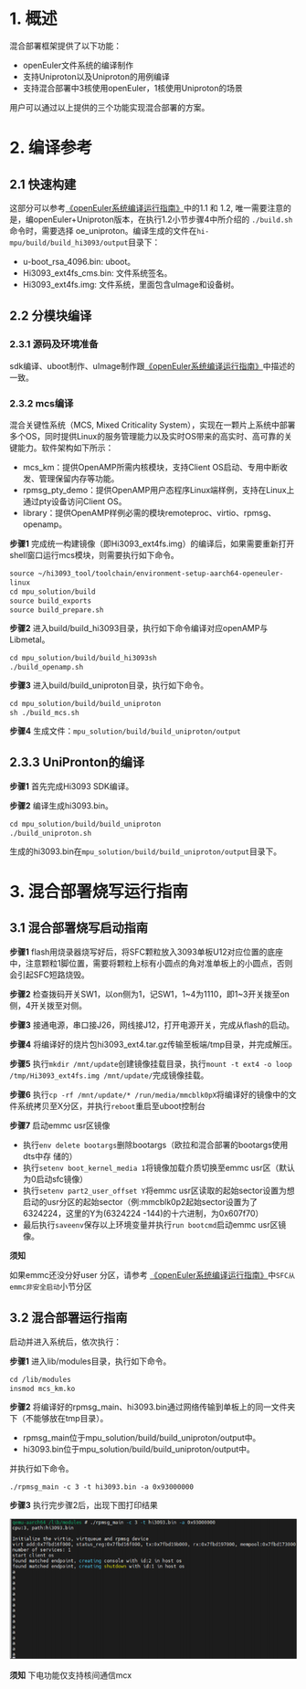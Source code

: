 # 1. 概述

混合部署框架提供了以下功能：

-	openEuler文件系统的编译制作
-	支持Uniproton以及Uniproton的用例编译
-	支持混合部署中3核使用openEuler，1核使用Uniproton的场景

用户可以通过以上提供的三个功能实现混合部署的方案。

# 2. 编译参考

## 2.1 快速构建

这部分可以参考[《openEuler系统编译运行指南》](./openEuler系统编译运行指南.md)中的1.1 和 1.2, 唯一需要注意的是，编openEuler+Uniproton版本，在执行1.2小节步骤4中所介绍的 `./build.sh`命令时，需要选择 oe_uniproton。编译生成的文件在`hi-mpu/build/build_hi3093/output`目录下：
- u-boot_rsa_4096.bin: uboot。
- Hi3093_ext4fs_cms.bin: 文件系统签名。
- Hi3093_ext4fs.img: 文件系统，里面包含uImage和设备树。

## 2.2 分模块编译

### 2.3.1 源码及环境准备
sdk编译、uboot制作、uImage制作跟[《openEuler系统编译运行指南》](./openEuler系统编译运行指南.md)中描述的一致。

### 2.3.2 mcs编译

混合关键性系统（MCS, Mixed Criticality System），实现在一颗片上系统中部署多个OS，同时提供Linux的服务管理能力以及实时OS带来的高实时、高可靠的关键能力。软件架构如下所示：

- mcs_km：提供OpenAMP所需内核模块，支持Client OS启动、专用中断收发、管理保留内存等功能。
- rpmsg_pty_demo：提供OpenAMP用户态程序Linux端样例，支持在Linux上通过pty设备访问Client OS。
- library：提供OpenAMP样例必需的模块remoteproc、virtio、rpmsg、openamp。

**步骤1** 完成统一构建镜像（即Hi3093_ext4fs.img）的编译后，如果需要重新打开shell窗口运行mcs模块，则需要执行如下命令。
```
source ~/hi3093_tool/toolchain/environment-setup-aarch64-openeuler-linux
cd mpu_solution/build
source build_exports
source build_prepare.sh
```

**步骤2** 进入build/build_hi3093目录，执行如下命令编译对应openAMP与Libmetal。
```
cd mpu_solution/build/build_hi3093sh 
./build_openamp.sh
```

**步骤3** 进入build/build_uniproton目录，执行如下命令。
```
cd mpu_solution/build/build_uniproton
sh ./build_mcs.sh
```

**步骤4** 生成文件：`mpu_solution/build/build_uniproton/output`

## 2.3.3 UniPronton的编译

**步骤1** 首先完成Hi3093 SDK编译。

**步骤2** 编译生成hi3093.bin。
```
cd mpu_solution/build/build_uniproton
./build_uniproton.sh
```

生成的hi3093.bin在`mpu_solution/build/build_uniproton/output`目录下。

# 3. 混合部署烧写运行指南

## 3.1 混合部署烧写启动指南

**步骤1** flash用烧录器烧写好后，将SFC颗粒放入3093单板U12对应位置的底座中，注意颗粒1脚位置，需要将颗粒上标有小圆点的角对准单板上的小圆点，否则会引起SFC短路烧毁。

**步骤2** 检查拨码开关SW1，以on侧为1，记SW1，1\~4为1110，即1\~3开关拨至on侧，4开关拨至对侧。

**步骤3** 接通电源，串口接J26，网线接J12，打开电源开关，完成从flash的启动。

**步骤4** 将编译好的烧片包hi3093_ext4.tar.gz传输至板端/tmp目录，并完成解压。

**步骤5** 执行`mkdir /mnt/update`创建镜像挂载目录，执行`mount -t ext4 -o loop /tmp/Hi3093_ext4fs.img /mnt/update/`完成镜像挂载。

**步骤6** 执行`cp -rf /mnt/update/* /run/media/mmcblk0pX`将编译好的镜像中的文件系统拷贝至X分区，并执行`reboot`重启至uboot控制台

**步骤7** 启动emmc usr区镜像
- 执行`env delete bootargs`删除bootargs（欧拉和混合部署的bootargs使用dts中存
储的）
- 执行`setenv boot_kernel_media 1`将镜像加载介质切换至emmc usr区（默认为0启动sfc镜像）
- 执行`setenv part2_user_offset Y`将emmc usr区读取的起始sector设置为想启动的usr分区的起始sector（例:mmcblk0p2起始sector设置为了6324224，这里的Y为(6324224 -144)的十六进制，为0x607f70）
- 最后执行`saveenv`保存以上环境变量并执行`run bootcmd`启动emmc usr区镜像。

**须知**

如果emmc还没分好user 分区，请参考 [《openEuler系统编译运行指南》](./openEuler系统编译运行指南.md)中`SFC从emmc非安全启动`小节分区

## 3.2 混合部署运行指南

启动并进入系统后，依次执行：

**步骤1** 进入lib/modules目录，执行如下命令。
```
cd /lib/modules
insmod mcs_km.ko
```

**步骤2** 将编译好的rpmsg_main、hi3093.bin通过网络传输到单板上的同一文件夹下（不能够放在tmp目录）。
- rpmsg_main位于mpu_solution/build/build_uniproton/output中。
- hi3093.bin位于mpu_solution/build/build_uniproton/output中。

并执行如下命令。
```
./rpmsg_main -c 3 -t hi3093.bin -a 0x93000000
```

**步骤3** 执行完步骤2后，出现下图打印结果

![](./images/openEuler+Uniproton混合部署方案编译运行指南/1719565811567_image.png)

**须知**
下电功能仅支持核间通信mcx

